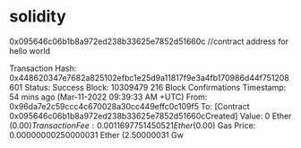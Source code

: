 # solidity
0x095646c06b1b8a972ed238b33625e7852d51660c  //contract address for hello world

Transaction Hash:
0x448620347e7682a825102efbc1e25d9a11817f9e3a4fb170986d44f751208601 
Status:
Success
Block:
10309479 216 Block Confirmations
Timestamp:
54 mins ago (Mar-11-2022 09:39:33 AM +UTC)
From:
0x96da7e2c59ccc4c670028a30cc449effc0c109f5 
To:
[Contract 0x095646c06b1b8a972ed238b33625e7852d51660cCreated] 
Value:
0 Ether ($0.00)
Transaction Fee:
0.0011697751450521 Ether ($0.00)
Gas Price:
0.00000000250000031 Ether (2.50000031 Gw
